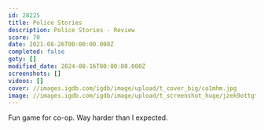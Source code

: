```yaml
---
id: 28225
title: Police Stories
description: Police Stories - Review
score: 70
date: 2021-08-26T00:00:00.000Z
completed: false
goty: []
modified_date: 2024-08-16T00:00:00.000Z
screenshots: []
videos: []
cover: //images.igdb.com/igdb/image/upload/t_cover_big/co1mhm.jpg
image: //images.igdb.com/igdb/image/upload/t_screenshot_huge/jzek9ottgto6oje3xnin.jpg
---
```

Fun game for co-op. Way harder than I expected.